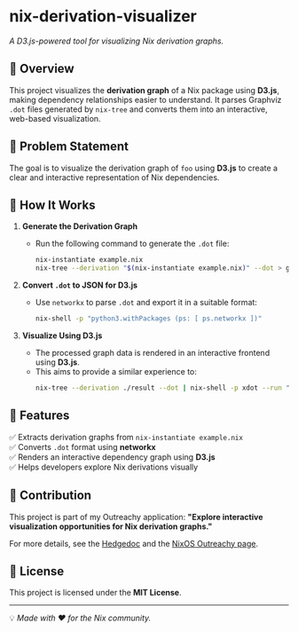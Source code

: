 # nix-derivation-visualizer  
*A D3.js-powered tool for visualizing Nix derivation graphs.*  

## 🚀 Overview  
This project visualizes the **derivation graph** of a Nix package using **D3.js**, making dependency relationships easier to understand. It parses Graphviz `.dot` files generated by `nix-tree` and converts them into an interactive, web-based visualization.  

## 📌 Problem Statement  
The goal is to visualize the derivation graph of `foo` using **D3.js** to create a clear and interactive representation of Nix dependencies.  

## 🔧 How It Works  
1. **Generate the Derivation Graph**  
   - Run the following command to generate the `.dot` file:  
     ```sh
     nix-instantiate example.nix
     nix-tree --derivation "$(nix-instantiate example.nix)" --dot > graph.dot
     ```  

2. **Convert `.dot` to JSON for D3.js**  
   - Use `networkx` to parse `.dot` and export it in a suitable format:  
     ```sh
     nix-shell -p "python3.withPackages (ps: [ ps.networkx ])"
     ```  

3. **Visualize Using D3.js**  
   - The processed graph data is rendered in an interactive frontend using **D3.js**.  
   - This aims to provide a similar experience to:  
     ```sh
     nix-tree --derivation ./result --dot | nix-shell -p xdot --run "xdot -"
     ```  

## 🎯 Features  
✅ Extracts derivation graphs from `nix-instantiate example.nix`  
✅ Converts `.dot` format using **networkx**  
✅ Renders an interactive dependency graph using **D3.js**  
✅ Helps developers explore Nix derivations visually  

## 🤝 Contribution  
This project is part of my Outreachy application: **"Explore interactive visualization opportunities for Nix derivation graphs."**  

For more details, see the [Hedgedoc](https://md.someonex.net/59BbFR9dSk6iYBs0Q0vN_Q#) and the [NixOS Outreachy page](https://www.outreachy.org/apply/project-selection/).  


## 📜 License  
This project is licensed under the **MIT License**.  

---

💡 *Made with ❤️ for the Nix community.*  
